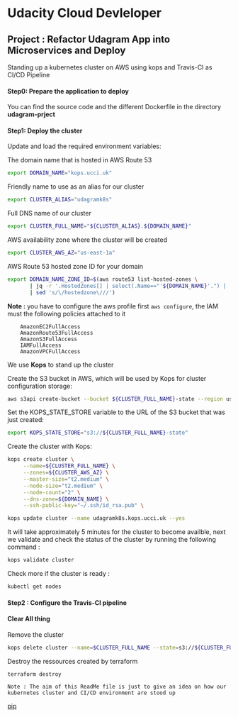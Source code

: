 # Udacity Cloud Devleloper
## Project : Refactor Udagram App into Microservices and Deploy
Standing up a kubernetes cluster on AWS using kops and Travis-CI as CI/CD Pipeline 

#### Step0: Prepare the application to deploy 
You can find the source code and the different Dockerfile in the directory **udagram-prject**

#### Step1: Deploy the cluster

Update and load the required environment variables:

The domain name that is hosted in AWS Route 53
```bash
export DOMAIN_NAME="kops.ucci.uk"
```
Friendly name to use as an alias for our cluster
```bash
export CLUSTER_ALIAS="udagramk8s"
```
Full DNS name of our cluster
```bash 
export CLUSTER_FULL_NAME="${CLUSTER_ALIAS}.${DOMAIN_NAME}"
```

AWS availability zone where the cluster will be created
```bash
export CLUSTER_AWS_AZ="us-east-1a"
```
AWS Route 53 hosted zone ID for your domain
```bash
export DOMAIN_NAME_ZONE_ID=$(aws route53 list-hosted-zones \
       | jq -r '.HostedZones[] | select(.Name=="'${DOMAIN_NAME}'.") | .Id' \
       | sed 's/\/hostedzone\///') 
```

**Note :** you have to configure the aws profile first ```aws configure```, the IAM must the following policies attached to it
```
    AmazonEC2FullAccess
    AmazonRoute53FullAccess
    AmazonS3FullAccess
    IAMFullAccess
    AmazonVPCFullAccess
```



We use **Kops** to stand up the cluster

Create the S3 bucket in AWS, which will be used by Kops for cluster configuration storage:
```bash
aws s3api create-bucket --bucket ${CLUSTER_FULL_NAME}-state --region us-west-2 --create-bucket-configuration LocationConstraint=us-west-2
```

Set the KOPS_STATE_STORE variable to the URL of the S3 bucket that was just created:
```bash
export KOPS_STATE_STORE="s3://${CLUSTER_FULL_NAME}-state"
```
Create the cluster with Kops:
```bash
kops create cluster \
     --name=${CLUSTER_FULL_NAME} \
     --zones=${CLUSTER_AWS_AZ} \
     --master-size="t2.medium" \
     --node-size="t2.medium" \
     --node-count="2" \
     --dns-zone=${DOMAIN_NAME} \
     --ssh-public-key="~/.ssh/id_rsa.pub" \
```
```bash
kops update cluster --name udagramk8s.kops.ucci.uk --yes
```
It will take approximately 5 minutes for the cluster to become availble, next we validate and check the status of
 the cluster by running the following command :
```bash
kops validate cluster
```
Check more if the cluster is ready :
```bash
kubectl get nodes
```




#### Step2 : Configure the Travis-CI pipeline




#### Clear All thing
Remove the cluster 
```bash
kops delete cluster --name=$CLUSTER_FULL_NAME --state=s3://${CLUSTER_FULL_NAME}-state --yes
```

Destroy the ressources created by terraform
```bash
terraform destroy
```


`Note : The aim of this ReadMe file is just to give an idea on how our kubernetes cluster and CI/CD environment are stood up `

[pip](https://pip.pypa.io/en/stable/) 